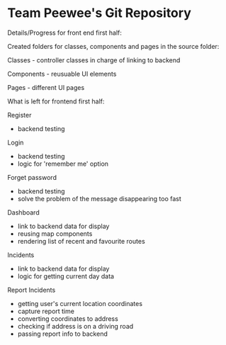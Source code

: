 # Team Peewee's Git Repository

Details/Progress for front end first half: 

Created folders for classes, components and pages in the source folder: 

Classes - controller classes in charge of linking to backend

Components - reusuable UI elements 

Pages - different UI pages 

What is left for frontend first half:  

Register 
- backend testing

Login 
- backend testing
- logic for 'remember me' option 

Forget password 
- backend testing
- solve the problem of the message disappearing too fast

Dashboard 
- link to backend data for display 
- reusing map components 
- rendering list of recent and favourite routes

Incidents 
- link to backend data for display 
- logic for getting current day data 

Report Incidents 
- getting user's current location coordinates 
- capture report time 
- converting coordinates to address 
- checking if address is on a driving road 
- passing report info to backend 

